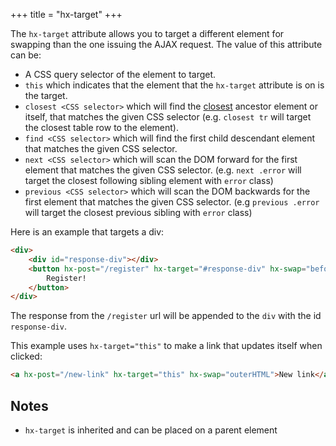 +++
title = "hx-target"
+++

The `hx-target` attribute allows you to target a different element for swapping than the one issuing the AJAX
request.  The value of this attribute can be:

* A CSS query selector of the element to target.
* `this` which indicates that the element that the `hx-target` attribute is on is the target.
* `closest <CSS selector>` which will find the [closest](https://developer.mozilla.org/docs/Web/API/Element/closest)
  ancestor element or itself, that matches the given CSS selector
  (e.g. `closest tr` will target the closest table row to the element).
* `find <CSS selector>` which will find the first child descendant element that matches the given CSS selector.
* `next <CSS selector>` which will scan the DOM forward for the first element that matches the given CSS selector.
  (e.g. `next .error` will target the closest following sibling element with `error` class)
* `previous <CSS selector>` which will scan the DOM backwards for the first element that matches the given CSS selector.
  (e.g `previous .error` will target the closest previous sibling with `error` class)


Here is an example that targets a div:

```html
<div>
    <div id="response-div"></div>
    <button hx-post="/register" hx-target="#response-div" hx-swap="beforeend">
        Register!
    </button>
</div>
```

The response from the `/register` url will be appended to the `div` with the id `response-div`.

This example uses `hx-target="this"` to make a link that updates itself when clicked:
```html
<a hx-post="/new-link" hx-target="this" hx-swap="outerHTML">New link</a>
```

## Notes

* `hx-target` is inherited and can be placed on a parent element
